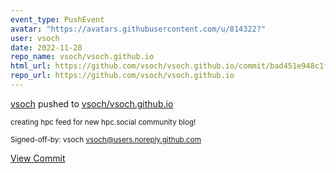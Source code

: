 ```yaml
---
event_type: PushEvent
avatar: "https://avatars.githubusercontent.com/u/814322?"
user: vsoch
date: 2022-11-28
repo_name: vsoch/vsoch.github.io
html_url: https://github.com/vsoch/vsoch.github.io/commit/bad451e948c1fc73b36fffdb038297ab51386126
repo_url: https://github.com/vsoch/vsoch.github.io
---
```


<a href='https://github.com/vsoch' target='_blank'>vsoch</a> pushed to <a href='https://github.com/vsoch/vsoch.github.io' target='_blank'>vsoch/vsoch.github.io</a>

<small>creating hpc feed for new hpc.social community blog!

Signed-off-by: vsoch <vsoch@users.noreply.github.com></small>

<a href='https://github.com/vsoch/vsoch.github.io/commit/bad451e948c1fc73b36fffdb038297ab51386126' target='_blank'>View Commit</a>